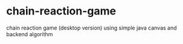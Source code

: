 # chain-reaction-game
chain reaction game (desktop version) using simple java canvas and backend algorithm

